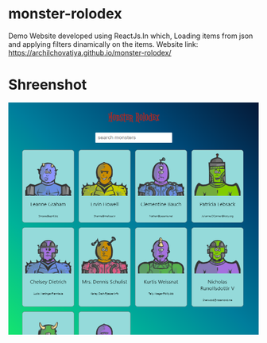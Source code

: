 # monster-rolodex
Demo Website developed using ReactJs.In which, Loading items from json and applying filters dinamically on the items.
Website link: https://archilchovatiya.github.io/monster-rolodex/


# Shreenshot
![](SS.png)
